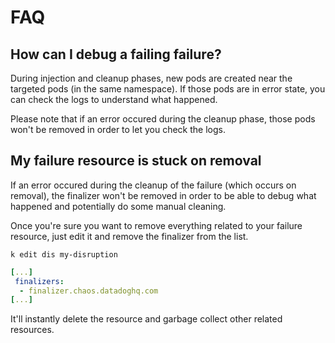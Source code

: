 # FAQ

## How can I debug a failing failure?

During injection and cleanup phases, new pods are created near the targeted pods (in the same namespace). If those pods are in error state, you can check the logs to understand what happened.

Please note that if an error occured during the cleanup phase, those pods won't be removed in order to let you check the logs.

## My failure resource is stuck on removal

If an error occured during the cleanup of the failure (which occurs on removal), the finalizer won't be removed in order to be able to debug what happened and potentially do some manual cleaning.

Once you're sure you want to remove everything related to your failure resource, just edit it and remove the finalizer from the list.

```
k edit dis my-disruption
```

```yaml
[...]
 finalizers:
  - finalizer.chaos.datadoghq.com
[...]
```

It'll instantly delete the resource and garbage collect other related resources.
